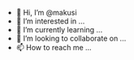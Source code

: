 - 👋 Hi, I’m @makusi
- 👀 I’m interested in ...
- 🌱 I’m currently learning ...
- 💞️ I’m looking to collaborate on ...
- 📫 How to reach me ...

<!---
makushilichao/makushilichao is a ✨ special ✨ repository because its `README.md` (this file) appears on your GitHub profile.
You can click the Preview link to take a look at your changes.
--->
